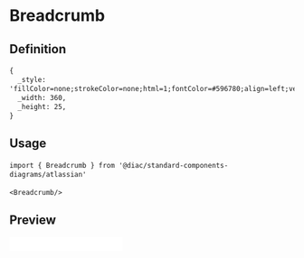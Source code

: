 # Breadcrumb

## Definition

```
{
  _style: 'fillColor=none;strokeColor=none;html=1;fontColor=#596780;align=left;verticalAlign=middle;whiteSpace=wrap;fontSize=12;fontStyle=0',
  _width: 360,
  _height: 25,
}
```

## Usage

```
import { Breadcrumb } from '@diac/standard-components-diagrams/atlassian'

<Breadcrumb/>
```

## Preview

<img src="./breadcrumb.png" width="200"/>
